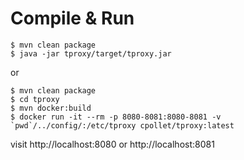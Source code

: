 # Compile & Run
```
$ mvn clean package
$ java -jar tproxy/target/tproxy.jar
```
or
```
$ mvn clean package
$ cd tproxy
$ mvn docker:build
$ docker run -it --rm -p 8080-8081:8080-8081 -v `pwd`/../config/:/etc/tproxy cpollet/tproxy:latest
```

visit http://localhost:8080 or http://localhost:8081
